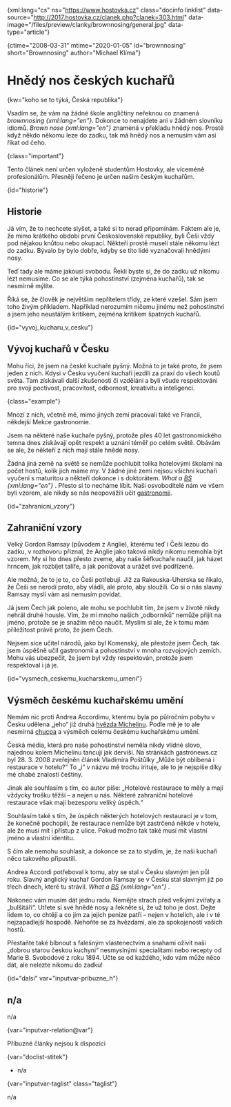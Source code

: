 
{xml:lang="cs" ns="https://www.hostovka.cz" class="docinfo linklist" data-source="http://2017.hostovka.cz/clanek.php?clanek=303.html" data-image="/files/preview/clanky/brownnosing/general.jpg" data-type="article"}

{ctime="2008-03-31" mtime="2020-01-05" id="brownnosing" short="Brownnosing" author="Michael Klíma"}

# Hnědý nos českých kuchařů

<!-- generated attribute kw by user_updatekw.sh on 2021-01-05, do not edit -->

{kw="koho se to týká, Česká republika"}

Vsadím se, že vám na žádné škole angličtiny neřeknou co znamená _brownnosing {xml:lang="en"}_. Dokonce to nenajdete ani v žádném slovníku idiomů. _Brown nose {xml:lang="en"}_ znamená v překladu hnědý nos. Prostě když někdo někomu leze do zadku, tak má hnědý nos a nemusím vám asi říkat od čeho.

{class="important"}

Tento článek není určen vyloženě studentům Hostovky, ale víceméně profesionálům. Přesněji řečeno je určen našim českým kuchařům.

{id="historie"}

## Historie

Já vím, že to nechcete slyšet, a také si to nerad připomínám. Faktem ale je, že mimo krátkého období první Československé republiky, byli Češi vždy pod nějakou knůtou nebo okupací. Někteří prostě museli stále někomu lézt do zadku. Bývalo by bylo dobře, kdyby se tito lidé vyznačovali hnědými nosy.

Teď tady ale máme jakousi svobodu. Řekli byste si, že do zadku už nikomu lézt nemusíme. Co se ale týká pohostinství (zejména kuchařů), tak se nesmírně mýlíte.

Říká se, že člověk je největším nepřítelem třídy, ze které vzešel. Sám jsem toho živým příkladem. Například nerozumím ničemu jinému než pohostinství a jsem jeho neustálým kritikem, zejména kritikem špatných kuchařů.

{id="vyvoj\_kucharu\_v_cesku"}

## Vývoj kuchařů v Česku

Mohu říci, že jsem na české kuchaře pyšný. Možná to je také proto, že jsem jeden z nich. Kdysi v Česku vyučení kuchaři jezdili za praxí do všech koutů světa. Tam získávali další zkušenosti či vzdělání a byli všude respektováni pro svoji poctivost, pracovitost, odbornost, kreativitu a inteligenci.

{class="example"}

Mnozí z nich, včetně mě, mimo jiných zemí pracovali také ve Francii, někdejší Mekce gastronomie.

Jsem na některé naše kuchaře pyšný, protože přes 40 let gastronomického temna dnes získávají opět respekt a uznání téměř po celém světě. Obávám se ale, že někteří z nich mají stále hnědé nosy.

Žádná jiná země na světě se nemůže pochlubit tolika hotelovými školami na počet hostů, kolik jich máme my. V žádné jiné zemi nejsou všichni kuchaři vyučeni s maturitou a někteří dokonce i s doktorátem. _What a [BS][1] {xml:lang="en"}_ . Přesto si to necháme líbit. Naši osvoboditelé nám ve všem byli vzorem, ale nikdy se nás neopovážili učit [gastronomii][2]. 

{id="zahranicni_vzory"}

## Zahraniční vzory

Velký Gordon Ramsay (původem z Anglie), kterému teď i Češi lezou do zadku, v rozhovoru přiznal, že Anglie jako taková nikdy nikomu nemohla být vzorem. My si ho dnes přesto zveme, aby naše šéfkuchaře naučil, jak házet hrncem, jak rozbíjet talíře, a jak ponižovat a urážet své podřízené.

Ale možná, že to je to, co Češi potřebují. Již za Rakouska-Uherska se říkalo, že Češi se nerodí proto, aby vládli, ale proto, aby sloužili. Co si o nás slavný Ramsay myslí vám asi nemusím povídat.

Já jsem Čech jak poleno, ale mohu se pochlubit tím, že jsem v životě nikdy nehrál druhé housle. Vím, že mi mnoho našich „odborníků“ nemůže přijít na jméno, protože se je snažím něco naučit. Myslím si ale, že k tomu mám příležitost právě proto, že jsem Čech.

Nejsem sice učitel národů, jako byl Komenský, ale přestože jsem Čech, tak jsem úspěšně učil gastronomii a pohostinství v mnoha rozvojových zemích. Mohu vás ubezpečit, že jsem byl vždy respektován, protože jsem respektoval i já je.

{id="vysmech\_ceskemu\_kucharskemu_umeni"}

## Výsměch českému kuchařskému umění

Nemám nic proti Andrea Accordimu, kterému byla po půlročním pobytu v Česku udělena „jeho“ již druhá [hvězda Michelinu][3]. Podle mě je to ale nesmírná [chucpa][4] a výsměch celému českému kuchařskému umění.

Česká média, která pro naše pohostinství neměla nikdy vlídné slovo, najednou kolem Michelinu tancují jak derviši. Na stránkách gastronews.cz byl 28. 3. 2008 zveřejněn článek Vladimíra Poštůlky „Může být oblíbená i restaurace v hotelu?“ To „i“ v názvu mě trochu irituje, ale to je nejspíše díky mé chabé znalosti češtiny.

Jinak ale souhlasím s tím, co autor píše: „Hotelové restaurace to měly a mají vždycky trošku těžší – a nejen u nás. Některé zahraniční hotelové restaurace však mají bezesporu veliký úspěch.“

Souhlasím také s tím, že úspěch některých hotelových restaurací je v tom, že konečně pochopili, že restaurace nemůže být zastrčená někde v hotelu, ale že musí mít i přístup z ulice. Pokud možno tak také musí mít vlastní jméno a vlastní identitu.

S čím ale nemohu souhlasit, a dokonce se za to stydím, je, že naši kuchaři něco takového připustili.

Andrea Accordi potřeboval k tomu, aby se stal v Česku slavným jen půl roku. Slavný anglický kuchař Gordon Ramsay se v Česku stal slavným již po třech dnech, které tu strávil. _What a [BS][1] {xml:lang="en"}_ . 

Nakonec vám musím dát jednu radu. Nemějte strach před velkými zvířaty a „bulšitáři“. Utřete si své hnědé nosy a řekněte si, že už toho je dost. Dejte lidem to, co chtějí a co jim za jejich peníze patří – nejen v hotelích, ale i v té nejzapadlejší hospodě. Nehoňte se za hvězdami, ale za spokojeností vašich hostů.

Přestaňte také blbnout s falešným vlastenectvím a snahami oživit naši „dobrou starou českou kuchyni“ nesmyslnými specialitami nebo recepty od Marie B. Svobodové z roku 1894. Učte se od každého, kdo vám může něco dát, ale nelezte nikomu do zadku!

{id="dalsi" var="inputvar-pribuzne_h"}

## n/a

n/a

{var="inputvar-relation@var"}

Příbuzné články nejsou k dispozici

{var="doclist-stitek"}

  * n/a

{var="inputvar-taglist" class="taglist"}

n/a

 [1]: bullshit
 [2]: gastronomie
 [3]: michelin
 [4]: chucpa

